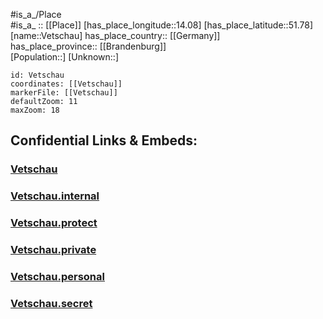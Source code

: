 ﻿---
location: [51.78,14.08] 
mapzoom: [7,12] 
mapmarker: city 
type: City
tags:
- geo/City


SpocWebEntityId: 35263
isDeleted: false
confidential: public

---
#is_a_/Place  
#is_a_ :: [[Place]] 
[has_place_longitude::14.08] 
[has_place_latitude::51.78] 
[name::Vetschau] 
has_place_country:: [[Germany]]  
has_place_province:: [[Brandenburg]]  
[Population::] 
[Unknown::] 


```leaflet
id: Vetschau
coordinates: [[Vetschau]] 
markerFile: [[Vetschau]] 
defaultZoom: 11 
maxZoom: 18
```


## Confidential Links & Embeds: 

### [Vetschau](/_public/Earth/Continent/Europe/Europe~Central/Germany/Germany~East/Brandenburg/counties~Brandenburg/Oberspreewald-Lausitz/cities~Oberspreewald/Vetschau~Spreewald/boroughs~Vetschau/Vetschau.md) 

### [Vetschau.internal](/_internal/Earth/Continent/Europe/Europe~Central/Germany/Germany~East/Brandenburg/counties~Brandenburg/Oberspreewald-Lausitz/cities~Oberspreewald/Vetschau~Spreewald/boroughs~Vetschau/Vetschau.internal.md) 

### [Vetschau.protect](/_protect/Earth/Continent/Europe/Europe~Central/Germany/Germany~East/Brandenburg/counties~Brandenburg/Oberspreewald-Lausitz/cities~Oberspreewald/Vetschau~Spreewald/boroughs~Vetschau/Vetschau.protect.md) 

### [Vetschau.private](/_private/Earth/Continent/Europe/Europe~Central/Germany/Germany~East/Brandenburg/counties~Brandenburg/Oberspreewald-Lausitz/cities~Oberspreewald/Vetschau~Spreewald/boroughs~Vetschau/Vetschau.private.md) 

### [Vetschau.personal](/_personal/Earth/Continent/Europe/Europe~Central/Germany/Germany~East/Brandenburg/counties~Brandenburg/Oberspreewald-Lausitz/cities~Oberspreewald/Vetschau~Spreewald/boroughs~Vetschau/Vetschau.personal.md) 

### [Vetschau.secret](/_secret/Earth/Continent/Europe/Europe~Central/Germany/Germany~East/Brandenburg/counties~Brandenburg/Oberspreewald-Lausitz/cities~Oberspreewald/Vetschau~Spreewald/boroughs~Vetschau/Vetschau.secret.md) 
